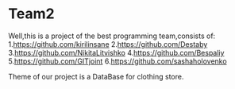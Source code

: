 # Team2

Well,this is a project of the best programming team,consists of: 
1.https://github.com/kirilinsane
2.https://github.com/Destaby
3.https://github.com/NikitaLitvishko
4.https://github.com/Bespaliy
5.https://github.com/GITjoint
6.https://github.com/sashaholovenko

Theme of our project is a DataBase for clothing store.






